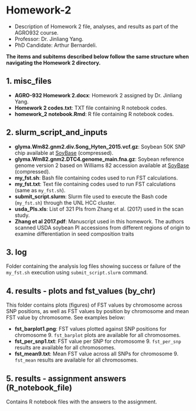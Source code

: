 # Homework-2
- Description of Homework 2 file, analyses, and results as part of the AGRO932 course.
- Professor: Dr. Jinliang Yang. 
- PhD Candidate: Arthur Bernardeli.

**The items and subitems described below follow the same structure when navigating the Homework 2 directory.**

## 1. misc_files
- **AGRO-932 Homework 2.docx**: Homework 2 assigned by Dr. Jinliang Yang.  
- **Homework 2 codes.txt**: TXT file containing R notebook codes.  
- **homework_2 notebook.Rmd**: R file containing R notebook codes.  

## 2. slurm_script_and_inputs 
- **glyma.Wm82.gnm2.div.Song_Hyten_2015.vcf.gz**: Soybean 50K SNP chip available at [SoyBase](https://www.soybase.org) (compressed).  
- **glyma.Wm82.gnm2.DTC4.genome_main.fna.gz**: Soybean reference genome version 2 based on Williams 82 accession available at [SoyBase](https://www.soybase.org) (compressed).  
- **my_fst.sh**: Bash file containing codes used to run FST calculations.
- **my_fst.txt**: Text file containing codes used to run FST calculations (same as `my_fst.sh`).  
- **submit_script.slurm**: Slurm file used to execute the Bash code (`my_fst.sh`) through the UNL HCC cluster.  
- **usda_PIs.xls**: List of 321 PIs from Zhang et al. (2017) used in the scan study.
- **Zhang et al 2017.pdf**: Manuscript used in this homework. The authors scanned USDA soybean PI accessions from different regions of origin to examine differentiation in seed composition traits  

## 3. log
Folder containing the analysis log files showing success or failure of the `my_fst.sh` execution using `submit_script.slurm` command.

## 4. results - plots and fst_values (by_chr)
This folder contains plots (figures) of FST values by chromosome across SNP positions, as well as FST values by position by chromosome and mean FST value by chromosome. See examples below:

- **fst_barplot1.png**: FST values plotted against SNP positions for chromosome 9. `fst_barplot` plots are available for all chromosomes.  
- **fst_per_snp1.txt**: FST value per SNP for chromosome 9. `fst_per_snp` results are available for all chromosomes.  
- **fst_mean9.txt**: Mean FST value across all SNPs for chromosome 9. `fst_mean` results are available for all chromosomes.  

## 5. results - assignment answers (R_notebook_file)
Contains R notebook files with the answers to the assignment.
